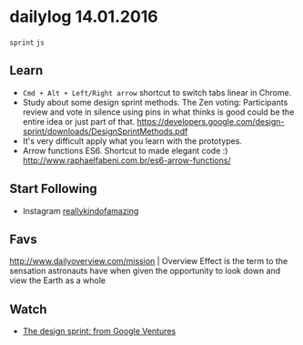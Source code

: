 # dailylog 14.01.2016

`sprint` `js`

## Learn

- `Cmd + Alt + Left/Right arrow` shortcut to switch tabs linear in Chrome.
- Study about some design sprint methods. The Zen voting: Participants review and vote in silence using pins in what thinks is good could be the entire idea or just part of that.
https://developers.google.com/design-sprint/downloads/DesignSprintMethods.pdf
- It's very difficult apply what you learn with the prototypes. 
- Arrow functions ES6. Shortcut to made elegant code :) 
http://www.raphaelfabeni.com.br/es6-arrow-functions/

## Start Following

- Instagram [reallykindofamazing](https://www.instagram.com/reallykindofamazing/)

## Favs

http://www.dailyoverview.com/mission | Overview Effect is the term to the sensation astronauts have when given the opportunity to look down and view the Earth as a whole

## Watch

- [The design sprint: from Google Ventures](https://www.youtube.com/watch?v=aWQUSiOZ0x8)